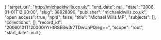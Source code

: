 {
  "target_url": "http://michaeldwills.co.uk/", 
  "end_date": null, 
  "date": "2006-01-01T12:00:00", 
  "slug": 38928390, 
  "publisher": "michaeldwills.co.uk", 
  "open_access": true, 
  "npld": false, 
  "title": "Michael Wills MP", 
  "subjects": [], 
  "collections": [], 
  "record_id": "20060101T120000/YrHtRSEBw3r7TDwUnPQ/eg==", 
  "scope": "root", 
  "start_date": null
}

